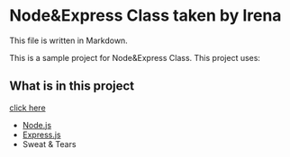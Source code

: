 # Node&Express Class taken by Irena

This file is written in Markdown.

This is a sample project for Node&Express Class. This project uses:

## What is in this project
[click here](zazzle.com)

- [Node.js](http://nodejs.org)
- [Express.js](http://expressjs.com/)
- Sweat & Tears
